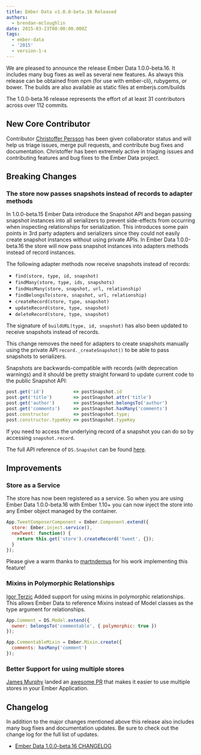 ```yaml
---
title: Ember Data v1.0.0-beta.16 Released
authors:
  - brendan-mcloughlin
date: 2015-03-23T00:00:00.000Z
tags:
  - ember-data
  - '2015'
  - version-1-x
---
```




We are pleased to announce the release Ember Data 1.0.0-beta.16. It
includes many bug fixes as well as several new features. As always
this release can be obtained from npm (for use with ember-cli),
rubygems, or bower. The builds are also available as static files at
emberjs.com/builds

The 1.0.0-beta.16 release represents the effort of at least 31
contributors across over 112 commits.

## New Core Contributor

Contributor [Christoffer Persson][wecc] has been given collaborator
status and will help us triage issues, merge pull requests, and
contribute bug fixes and documentation. Christoffer has been extremely
active in triaging issues and contributing features and bug fixes to
the Ember Data project.

## Breaking Changes

### The store now passes snapshots instead of records to adapter methods

In 1.0.0-beta.15 Ember Data introduce the Snapshot API and began
passing snapshot instances into all serializers to prevent
side-effects from occurring when inspecting relationships for
serialization. This introduces some pain points in 3rd party adapters
and serializers since they could not easily create snapshot instances
without using private APIs. In Ember Data 1.0.0-beta.16 the
store will now pass snapshot instances into adapters methods instead
of record instances.

The following adapter methods now receive snapshots instead of records:

- `find(store, type, id, snapshot)`
- `findMany(store, type, ids, snapshots)`
- `findHasMany(store, snapshot, url, relationship)`
- `findBelongsTo(store, snapshot, url, relationship)`
- `createRecord(store, type, snapshot)`
- `updateRecord(store, type, snapshot)`
- `deleteRecord(store, type, snapshot)`

The signature of `buildURL(type, id, snapshot)` has also been updated to receive
snapshots instead of records.

This change removes the need for adapters to create snapshots manually using the
private API `record._createSnapshot()` to be able to pass snapshots to
serializers.

Snapshots are backwards-compatible with records (with deprecation warnings) and
it should be pretty straight forward to update current code to the public
Snapshot API:

```javascript
post.get('id')           => postSnapshot.id
post.get('title')        => postSnapshot.attr('title')
post.get('author')       => postSnapshot.belongsTo('author')
post.get('comments')     => postSnapshot.hasMany('comments')
post.constructor         => postSnapshot.type;
post.constructor.typeKey => postSnapshot.typeKey
```

If you need to access the underlying record of a snapshot you can do so by
accessing `snapshot.record`.

The full API reference of `DS.Snapshot` can be found [here](http://emberjs.com/api/data/classes/DS.Snapshot.html).

## Improvements


### Store as a Service

The store has now been registered as a service. So when you are using
Ember Data 1.0.0-beta.16 with Ember 1.10+ you can now inject the store
into any Ember object managed by the container.

```javascript
App.TweetComposerComponent = Ember.Component.extend({
  store: Ember.inject.service(),
  newTweet: function() {
    return this.get('store').createRecord('tweet', {});
  }
});
```

Please give a warm thanks to [martndemus][martndemus] for his
work implementing this feature!

### Mixins in Polymorphic Relationships

[Igor Terzic][igorT] Added support for using mixins in polymorphic
relationships. This allows Ember Data to reference Mixins instead of
Model classes as the type argument for relationships.

```javascript
App.Comment = DS.Model.extend({
  owner: belongsTo('commentable', { polymorphic: true })
});

App.CommentableMixin = Ember.Mixin.create({
  comments: hasMany('comment')
});
```

### Better Support for using multiple stores

[James Murphy][jmurphyau] landed an
[awesome PR](https://github.com/emberjs/data/pull/2617) that makes it
easier to use multiple stores in your Ember Application.

## Changelog

In addition to the major changes mentioned above this release also
includes many bug fixes and documentation updates. Be sure to check
out the change log for the full list of updates.

- [Ember Data 1.0.0-beta.16 CHANGELOG](https://github.com/emberjs/data/blob/v1.0.0-beta.16/CHANGELOG.md)


<!-- Links -->
[wecc]: https://github.com/wecc
[martndemus]: https://github.com/martndemus
[jmurphyau]: https://github.com/jmurphyau
[igorT]: https://github.com/igorT

